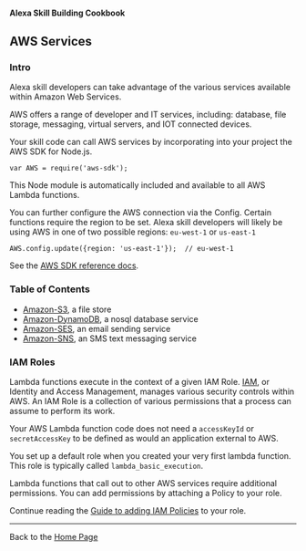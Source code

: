 #### Alexa Skill Building Cookbook
## AWS Services <a id="title"></a>

### Intro <a id="intro"></a>
Alexa skill developers can take advantage of the various services available within Amazon Web Services.

AWS offers a range of developer and IT services, including: database, file storage, messaging, virtual servers, and IOT connected devices.

Your skill code can call AWS services by incorporating into your project the AWS SDK for Node.js.

    var AWS = require('aws-sdk');

This Node module is automatically included and available to all AWS Lambda functions.

You can further configure the AWS connection via the Config.  Certain functions require the region to be set.
Alexa skill developers will likely be using AWS in one of two possible regions: ```eu-west-1``` or ```us-east-1```

    AWS.config.update({region: 'us-east-1'});  // eu-west-1

See the [AWS SDK reference docs](https://aws.amazon.com/sdk-for-node-js/).

### Table of Contents
 * [Amazon-S3](Amazon-S3#title), a file store
 * [Amazon-DynamoDB](Amazon-DynamoDB#title), a nosql database service
 * [Amazon-SES](Amazon-SES#title), an email sending service
 * [Amazon-SNS](Amazon-SNS#title), an SMS text messaging service


### IAM Roles

Lambda functions execute in the context of a given IAM Role.  [IAM](https://aws.amazon.com/iam), or Identity and Access Management, manages various security controls within AWS.
An IAM Role is a collection of various permissions that a process can assume to perform its work.

Your AWS Lambda function code does not need a `accessKeyId` or `secretAccessKey` to be defined as would an application external to AWS.

You set up a default role when you created your very first lambda function.
This role is typically called `lambda_basic_execution`.

Lambda functions that call out to other AWS services require additional permissions.
You can add permissions by attaching a Policy to your role.

Continue reading the [Guide to adding IAM Policies](./IAM_POLICIES.md#title) to your role.

<hr />

Back to the [Home Page](../README.md#title)

